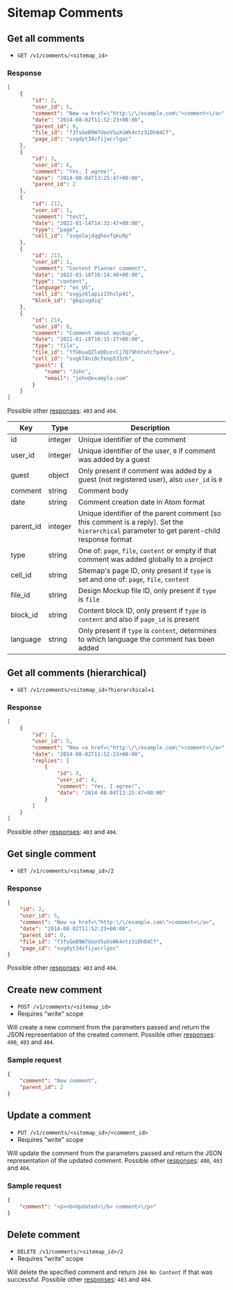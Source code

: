 # Sitemap Comments

## Get all comments

* `GET /v1/comments/<sitemap_id>`

### Response
``` json
[
    {
        "id": 2,
        "user_id": 5,
        "comment": "New <a href=\"http:\/\/example.com\">comment<\/a>",
        "date": "2014-08-02T11:52:23+00:00",
        "parent_id": 0,
        "file_id": "f3fsGeB9W7UooVSuXsWk4ntz3iDh04Cf",
        "page_id": "svgdyt34vfijwcrlgoc"
    },
    {
        "id": 3,
        "user_id": 6,
        "comment": "Yes, I agree!",
        "date": "2014-08-04T13:25:47+00:00",
        "parent_id": 2
    },
    {
        "id": 212,
        "user_id": 1,
        "comment": "test",
        "date": "2022-01-14T14:32:47+00:00",
        "type": "page",
        "cell_id": "svgolwjdqghoxfqku9p"
    },
    {
        "id": 213,
        "user_id": 1,
        "comment": "Content Planner comment",
        "date": "2022-01-18T16:14:40+00:00",
        "type": "content",
        "language": "en_US",
        "cell_id": "svgyz6lapiz15hslp41",
        "block_id": "g6qzugdiq"
    },
    {
        "id": 214,
        "user_id": 0,
        "comment": "Comment about mockup",
        "date": "2022-01-18T16:15:27+00:00",
        "type": "file",
        "file_id": "YfGKuaQZleDDuzcCj7Q79hhtuYcfp4xe",
        "cell_id": "svgk74ni0cfenp533zh",
        "guest": {
            "name": "John",
            "email": "john@example.com"
        }
    }
]
```

Possible other [responses](./../sections/responses.md): `403` and `404`.

Key | Type | Description
--- | --- | ---
id | integer | Unique identifier of the comment
user_id | integer | Unique identifier of the user, `0` if comment was added by a guest
guest | object | Only present if comment was added by a guest (not registered user), also `user_id` is `0`
comment | string | Comment body
date | string | Comment creation date in Atom format
parent_id | integer | Unique identifier of the parent comment (so this comment is a reply). Set the `hierarchical` parameter to get parent-child response format
type | string | One of: `page`, `file`, `content` or empty if that comment was added globally to a project
cell_id | string | Sitemap's page ID, only present if `type` is set and one of: `page`, `file`, `content`
file_id | string | Design Mockup file ID, only present if `type` is `file`
block_id | string | Content block ID, only present if `type` is `content` and also if `page_id` is present
language | string | Only present if `type` is `content`, determines to which language the comment has been added

## Get all comments (hierarchical)

* `GET /v1/comments/<sitemap_id>?hierarchical=1`

### Response
``` json
[
    {
        "id": 2,
        "user_id": 5,
        "comment": "New <a href=\"http:\/\/example.com\">comment<\/a>",
        "date": "2014-08-02T11:52:23+00:00",
        "replies": [
            {
                "id": 3,
                "user_id": 6,
                "comment": "Yes, I agree!",
                "date": "2014-08-04T13:25:47+00:00"
            }
        ]
    }
]
```

Possible other [responses](./../sections/responses.md): `403` and `404`.

## Get single comment

* `GET /v1/comments/<sitemap_id>/2`

### Response
``` json
{
    "id": 2,
    "user_id": 5,
    "comment": "New <a href=\"http:\/\/example.com\">comment<\/a>",
    "date": "2014-08-02T11:52:23+00:00",
    "parent_id": 0,
    "file_id": "f3fsGeB9W7UooVSuXsWk4ntz3iDh04Cf",
    "page_id": "svgdyt34vfijwcrlgoc"
}
```

Possible other [responses](./../sections/responses.md): `403` and `404`.

## Create new comment

* `POST /v1/comments/<sitemap_id>`
* Requires "write" scope

Will create a new comment from the parameters passed and return the JSON representation of the created comment. Possible other [responses](./../sections/responses.md): `400`, `403` and `404`.

### Sample request
``` json
{
    "comment": "New comment",
    "parent_id": 2
}
```

## Update a comment

* `PUT /v1/comments/<sitemap_id>/<comment_id>`
* Requires "write" scope

Will update the comment from the parameters passed and return the JSON representation of the updated comment. Possible other [responses](./../sections/responses.md): `400`, `403` and `404`.

### Sample request
``` json
{
    "comment": "<p><b>Updated<\/b> comment<\/p>"
}
```

## Delete comment

* `DELETE /v1/comments/<sitemap_id>/2`
* Requires "write" scope

Will delete the specified comment and return `204 No Content` if that was successful. Possible other [responses](./../sections/responses.md): `403` and `404`.